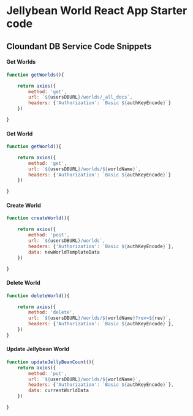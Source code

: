 # Jellybean World React App Starter code

## Cloundant DB Service Code Snippets


#### Get Worlds

```javascript
function getWorlds(){

	return axios({
		method: 'get',
		url: `${usersDBURL}/worlds/_all_docs`,
		headers: {'Authorization': `Basic ${authKeyEncode}`}
	})

}
```

#### Get World

```javascript
function getWorld(){

	return axios({
		method: 'get',
		url: `${usersDBURL}/worlds/${worldName}`,
		headers: {'Authorization': `Basic ${authKeyEncode}`}
	})

}
```

#### Create World

```javascript
function createWorld(){

	return axios({
		method: 'post',
		url: `${usersDBURL}/worlds`,
		headers: {'Authorization': `Basic ${authKeyEncode}`},
		data: newWorldTemplateData
	})

}
```


#### Delete World

```javascript
function deleteWorld(){

	return axios({
		method: 'delete',
		url: `${usersDBURL}/worlds/${worldName}?rev=${rev}`,
		headers: {'Authorization': `Basic ${authKeyEncode}`},
	})
}
```


#### Update Jellybean World

```javascript
function updateJellyBeanCount(){
	return axios({
		method: 'put',
		url: `${usersDBURL}/worlds/${worldName}`,
		headers: {'Authorization': `Basic ${authKeyEncode}`},
		data: currentWorldData
	})

}
```